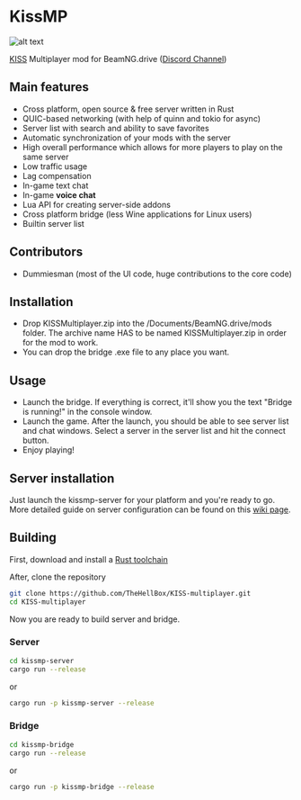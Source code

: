 # KissMP
![alt text](https://i.imgur.com/kxocgKD.png)

[KISS](https://en.wikipedia.org/wiki/KISS_principle) Multiplayer mod for BeamNG.drive ([Discord Channel](https://discord.gg/ANPsDkeVVF))

## Main features
- Cross platform, open source & free server written in Rust
- QUIC-based networking (with help of quinn and tokio for async)
- Server list with search and ability to save favorites
- Automatic synchronization of your mods with the server
- High overall performance which allows for more players to play on the same server
- Low traffic usage
- Lag compensation
- In-game text chat
- In-game **voice chat**
- Lua API for creating server-side addons
- Cross platform bridge (less Wine applications for Linux users)
- Builtin server list

## Contributors
- Dummiesman (most of the UI code, huge contributions to the core code)

## Installation
- Drop KISSMultiplayer.zip into the /Documents/BeamNG.drive/mods folder. The archive name HAS to be named KISSMultiplayer.zip in order 
for the mod to work.
- You can drop the bridge .exe file to any place you want.

## Usage
- Launch the bridge. If everything is correct, it'll show you the text "Bridge is running!" in the console window.
- Launch the game. After the launch, you should be able to see server list and chat windows. Select a server in the server list
and hit the connect button.
- Enjoy playing!

## Server installation
Just launch the kissmp-server for your platform and you're ready to go.
More detailed guide on server configuration can be found on this [wiki page](https://github.com/TheHellBox/KISS-multiplayer/wiki/Server-installation).


## Building
First, download and install a [Rust toolchain](https://rustup.rs/)

After, clone the repository
```sh
git clone https://github.com/TheHellBox/KISS-multiplayer.git
cd KISS-multiplayer
```
Now you are ready to build server and bridge.
### Server
```sh
cd kissmp-server
cargo run --release
```
or
```sh
cargo run -p kissmp-server --release
```
### Bridge
```sh
cd kissmp-bridge
cargo run --release
```
or
```sh
cargo run -p kissmp-bridge --release
```
